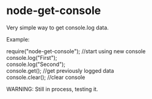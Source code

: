 # node-get-console
Very simple way to get console.log data.

Example:

require("node-get-console"); //start using new console<br/>
console.log("First");<br/>
console.log("Second");<br/>
console.get(); //get previously logged data<br/>
console.clear(); //clear console

WARNING: Still in process, testing it.